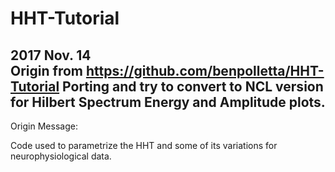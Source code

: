 HHT-Tutorial
============
2017 Nov. 14  
              Origin from https://github.com/benpolletta/HHT-Tutorial
              Porting and try to convert to NCL version for Hilbert Spectrum Energy and Amplitude plots.
------------
Origin Message:

Code used to parametrize the HHT and some of its variations for neurophysiological data.
